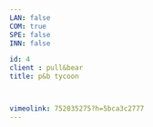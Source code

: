 ```yaml
---
LAN: false  
COM: true
SPE: false
INN: false

id: 4
client : pull&bear
title: p&b tycoon



vimeolink: 752035275?h=5bca3c2777
---
```


